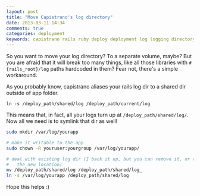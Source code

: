 ```yaml
---
layout: post
title: "Move Capistrano's log directory"
date: 2013-03-11 14:34
comments: true
categories: deployment
keywords: capistrano rails ruby deploy deployment log logging directory folder
---
```


So you want to move your log directory? To a separate volume, maybe? But you are afraid that it will break too many things, like all those libraries with `#{rails_root}/log` paths hardcoded in them? Fear not, there's a simple workaround.

As you probably know, capistrano aliases your rails log dir to a shared dir outside of app folder.

```
ln -s /deploy_path/shared/log /deploy_path/current/log
```

This means that, in fact, all your logs turn up at `/deploy_path/shared/log/`. Now all we need is to symlink that dir as well!

``` bash
sudo mkdir /var/log/yourapp

# make it writable to the app
sudo chown -R youruser:yourgroup /var/log/yourapp/

# deal with existing log dir (I back it up, but you can remove it, or copy the files to 
#   the new location)
mv /deploy_path/shared/log /deploy_path/shared/log_
ln -s /var/log/yourapp /deploy_path/shared/log
```

Hope this helps :)
